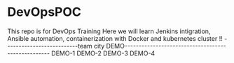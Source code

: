 # DevOpsPOC
This repo is for DevOps Training
Here we will learn Jenkins intigration, Ansible automation, containerization with Docker and kubernetes cluster !!
--------------------------team city DEMO---------------------------------------------------
DEMO-1<successfull>
DEMO-2<successfull>
DEMO-3<Failed due to unspecified branch>
DEMO-4
